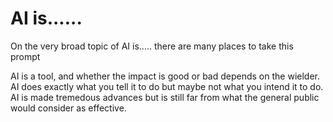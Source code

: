 # AI is......

 On the very broad topic of AI is..... there are many places to take this prompt
 
 AI is a tool, and whether the impact is good or bad depends on the wielder.
 AI does exactly what you tell it to do but maybe not what you intend it to do.
 AI is made tremedous advances but is still far from what the general public would consider as effective.
 
 
